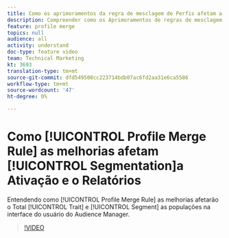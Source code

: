 ```yaml
---
title: Como os aprimoramentos da regra de mesclagem de Perfis afetam a segmentação, a Ativação e o Relatórios
description: Compreender como os Aprimoramentos de regras de mesclagem de Perfis afetarão a característica total e as populações de segmentos na interface do usuário do Audience Manager
feature: profile merge
topics: null
audience: all
activity: understand
doc-type: feature video
team: Technical Marketing
kt: 3693
translation-type: tm+mt
source-git-commit: dfd549508cc223714bdb07ac6fd2aa31e6ca5586
workflow-type: tm+mt
source-wordcount: '47'
ht-degree: 0%

---
```



# Como [!UICONTROL Profile Merge Rule] as melhorias afetam [!UICONTROL Segmentation]a Ativação e o Relatórios

Entendendo como [!UICONTROL Profile Merge Rule] as melhorias afetarão o Total [!UICONTROL Trait] e [!UICONTROL Segment] as populações na interface do usuário do Audience Manager.

>[!VIDEO](https://video.tv.adobe.com/v/28972/?quality=12)
